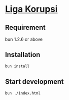 # [Liga Korupsi](https://liga-korupsi.github.io/)

## Requirement
bun 1.2.6 or above

## Installation
```sh
bun install
```

## Start development
```sh
bun ./index.html
```